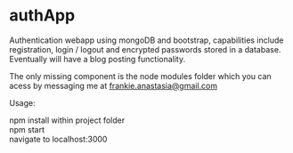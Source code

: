 # authApp
Authentication webapp using mongoDB and bootstrap, capabilities include registration, login / logout and encrypted passwords stored in a database. Eventually will have a blog posting functionality.  
  
The only missing component is the node modules folder which you can acess by messaging me at frankie.anastasia@gmail.com

Usage:

npm install within project folder     
npm start      
navigate to localhost:3000  
